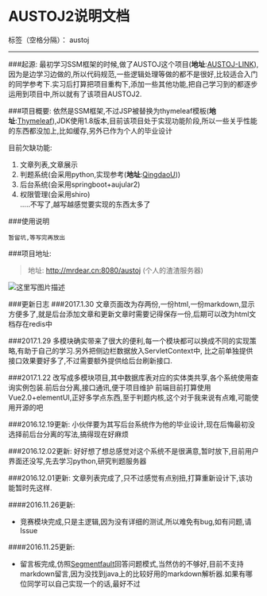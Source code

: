 # AUSTOJ2说明文档

标签（空格分隔）： austoj

---

###起源:
最初学习SSM框架的时候,做了AUSTOJ这个项目(**地址**:[AUSTOJ-LINK][1]),因为是边学习边做的,所以代码规范,一些逻辑处理等做的都不是很好,比较适合入门的同学参考下.实习后打算把项目重构下,添加一些其他功能,把自己学习到的都逐步运用到项目中,所以就有了该项目AUSTOJ2.


###项目概要:
依然是SSM框架,不过JSP被替换为thymeleaf模板(**地址**:[Thymeleaf][2]),JDK使用1.8版本,目前该项目处于实现功能阶段,所以一些关乎性能的东西都没加上,比如缓存,另外已作为个人的毕业设计

目前欠缺功能:
1. 文章列表,文章展示<br>
2. 判题系统(会采用python,实现参考(**地址**:[QingdaoU][3]))<br>
3. 后台系统(会采用springboot+aujular2)<br>
4. 权限管理(会采用shiro)<br>
.....不写了,越写越感觉要实现的东西太多了<br>

###使用说明

    暂留坑,等写完再放出


###项目地址:
> 地址: http://mrdear.cn:8080/austoj  (个人的渣渣服务器)


![这里写图片描述](http://img.blog.csdn.net/20161125092128864)



###更新日志
###2017.1.30
文章页面改为存两份,一份html,一份markdown,显示方便多了,就是后台添加文章和更新文章时需要记得保存一份,后期可以改为html文档存在redis中

###2017.1.29
多模块确实带来了很大的便利,每一个模块都可以换成不同的实现策略,有助于自己的学习.另外把侧边栏数据放入ServletContext中,
比之前单独提供接口效果要好多了,不过需要额外提供给后台刷新接口.

###2017.1.22
改写成多模块项目,其中数据库表对应的实体类共享,各个系统使用查询实例包装.前后台分离,接口通讯,便于项目维护
前端目前打算使用Vue2.0+elementUI,正好多学点东西,至于判题内核,这个对于我来说有点难,可能使用开源的吧

###2016.12.19更新:
小伙伴要为其写后台系统作为他的毕业设计,现在后悔最初没选择前后台分离的写法,搞得现在好麻烦

###2016.12.02更新:
好好想了想总感觉对这个系统不是很满意,暂时放下,目前用户界面还没写,先去学习python,研究判题服务器

###2016.12.01更新:
文章列表完成了,只不过感觉有点别扭,打算重新设计下,该功能暂时先这样.

####2016.11.26更新:
* 竞赛模块完成,只是主逻辑,因为没有详细的测试,所以难免有bug,如有问题,请Issue

####2016.11.25更新:

* 留言板完成,仿照[Segmentfault][4]回答问题模式,当然仿的不够好,目前不支持markdown留言,因为没找到java上的比较好用的markdown解析器.如果有哪位同学可以自己实现一个的话,最好不过


  [1]: https://github.com/nl101531/AUSTOJ
  [2]: https://github.com/thymeleaf/thymeleaf
  [3]: https://github.com/QingdaoU/JudgeServer
  [4]: http://segmentfault.com/
